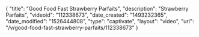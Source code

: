 {
    "title": "Good Food Fast Strawberry Parfaits",
    "description": "Strawberry Parfaits",
    "videoid": "112338673",
    "date_created": "1493232365",
    "date_modified": "1526444808",
    "type": "captivate",
    "layout": "video",
    "url": "\/v\/good-food-fast-strawberry-parfaits\/112338673"
}